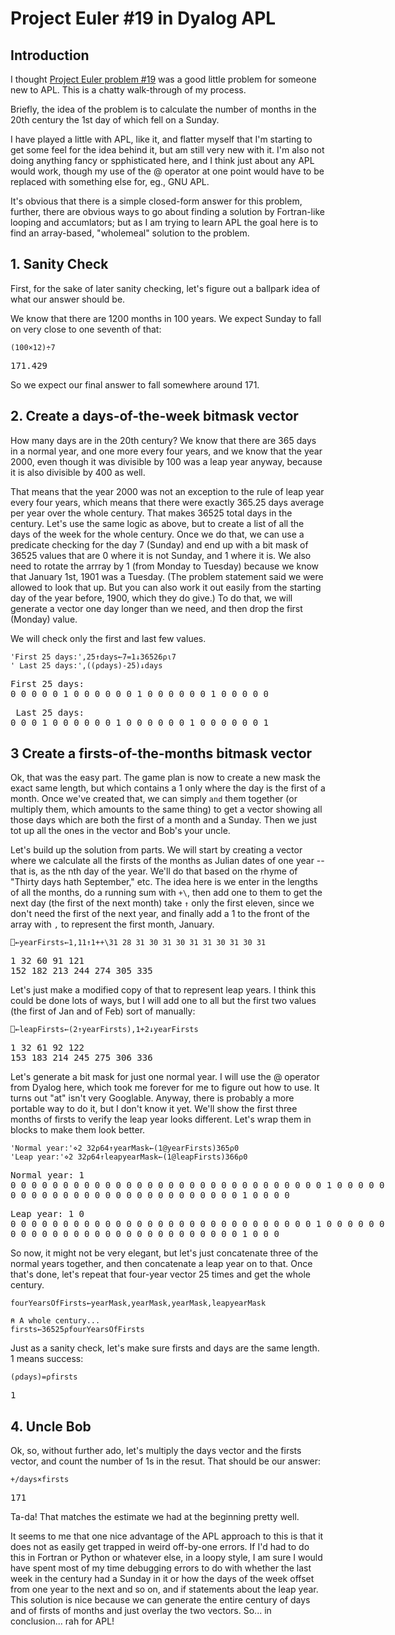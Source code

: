 Project Euler #19 in Dyalog APL
================================

## Introduction

I thought [Project Euler problem #19](https://projecteuler.net/problem=19) was a good little problem for someone new to APL. This is a chatty walk-through of my process. 

Briefly, the idea of the problem is to calculate the number of months in the 20th century the 1st day of which fell on a Sunday.

I have played a little with APL, like it, and flatter myself that I'm starting to get some feel for the idea behind it, but am still very new with it. I'm also not doing anything fancy or spphisticated here, and I think just about any APL would work, though my use of the @ operator at one point would have to be replaced with something else for, eg., GNU APL.

It's obvious that there is a simple closed-form answer for this problem, further, there are obvious ways to go about finding a solution by Fortran-like looping and accumlators; but as I am trying to learn APL the goal here is to find an array-based, "wholemeal" solution to the problem.

## 1. Sanity Check

First, for the sake of later sanity checking, let's figure out a ballpark idea of what our answer should be.

We know that there are 1200 months in 100 years. We expect Sunday to fall on very close to one seventh of that:


```APL
(100×12)÷7
```




<span style="white-space:pre; font-family: monospace">171.429
</span>



So we expect our final answer to fall somewhere around 171.

## 2. Create a days-of-the-week bitmask vector

How many days are in the 20th century? We know that there are 365 days in a normal year, and one more every four years, and we know that the year 2000, even though it was divisible by 100 was a leap year anyway, because it is also divisible by 400 as well.

That means that the year 2000 was not an exception to the rule of leap year every four years, which means that there were exactly 365.25 days average per year over the whole century. That makes 36525 total days in the century. Let's use the same logic as above, but to create a list of all the days of the week for the whole century. Once we do that, we can use a predicate checking for the day 7 (Sunday) and end up with a bit mask of 36525 values that are 0 where it is not Sunday, and 1 where it is. We also need to rotate the arrray by 1 (from Monday to Tuesday) because we know that January 1st, 1901 was a Tuesday. (The problem statement said we were allowed to look that up. But you can also work it out easily from the starting day of the year before, 1900, which they do give.) To do that, we will generate a vector one day longer than we need, and then drop the first (Monday) value.

We will check only the first and last few values.


```APL
'First 25 days:',25↑days←7=1↓36526⍴⍳7
' Last 25 days:',((⍴days)-25)↓days
```




<span style="white-space:pre; font-family: monospace">First 25 days: 0 0 0 0 0 1 0 0 0 0 0 0 1 0 0 0 0 0 0 1 0 0 0 0 0
</span>






<span style="white-space:pre; font-family: monospace"> Last 25 days: 0 0 0 1 0 0 0 0 0 0 1 0 0 0 0 0 0 1 0 0 0 0 0 0 1
</span>



## 3 Create a firsts-of-the-months bitmask vector

Ok, that was the easy part. The game plan is now to create a new mask the exact same length, but which contains a 1 only where the day is the first of a month. Once we've created that, we can simply `and` them together (or multiply them, which amounts to the same thing) to get a vector showing all those days which are both the first of a month and a Sunday. Then we just tot up all the ones in the vector and Bob's your uncle.

Let's build up the solution from parts. We will start by creating a vector where we calculate all the firsts of the months as Julian dates of one year -- that is, as the nth day of the year. We'll do that based on the rhyme of "Thirty days hath September," etc. The idea here is we enter in the lengths of all the months, do a running sum with `+\`, then add one to them to get the next day (the first of the next month) take `↑` only the first eleven, since we don't need the first of the next year, and finally add a 1 to the front of the array  with `,` to represent the first month, January.


```APL
⎕←yearFirsts←1,11↑1++\31 28 31 30 31 30 31 31 30 31 30 31
```




<span style="white-space:pre; font-family: monospace">1 32 60 91 121 152 182 213 244 274 305 335
</span>



Let's just make a modified copy of that to represent leap years. I think this could be done lots of ways, but I will add one to all but the first two values (the first of Jan and of Feb) sort of manually:


```APL
⎕←leapFirsts←(2↑yearFirsts),1+2↓yearFirsts
```




<span style="white-space:pre; font-family: monospace">1 32 61 92 122 153 183 214 245 275 306 336
</span>



Let's generate a bit mask for just one normal year. I will use the @ operator from Dyalog here, which took me forever for me to figure out how to use. It turns out "at" isn't very Googlable. Anyway, there is probably a more portable way to do it, but I don't know it yet. We'll show the first three months of firsts to verify the leap year looks different. Let's wrap them in blocks to make them look better.


```APL
'Normal year:'⋄2 32⍴64↑yearMask←(1@yearFirsts)365⍴0
'Leap year:'⋄2 32⍴64↑leapyearMask←(1@leapFirsts)366⍴0
```




<span style="white-space:pre; font-family: monospace">Normal year:
1 0 0 0 0 0 0 0 0 0 0 0 0 0 0 0 0 0 0 0 0 0 0 0 0 0 0 0 0 0 0 1
0 0 0 0 0 0 0 0 0 0 0 0 0 0 0 0 0 0 0 0 0 0 0 0 0 0 0 1 0 0 0 0
</span>






<span style="white-space:pre; font-family: monospace">Leap year:
1 0 0 0 0 0 0 0 0 0 0 0 0 0 0 0 0 0 0 0 0 0 0 0 0 0 0 0 0 0 0 1
0 0 0 0 0 0 0 0 0 0 0 0 0 0 0 0 0 0 0 0 0 0 0 0 0 0 0 0 1 0 0 0
</span>



So now, it might not be very elegant, but let's just concatenate three of the normal years together, and then concatenate a leap year on to that. Once that's done, let's repeat that four-year vector 25 times and get the whole century.


```APL
fourYearsOfFirsts←yearMask,yearMask,yearMask,leapyearMask
```


```APL
⍝ A whole century...
firsts←36525⍴fourYearsOfFirsts
```

Just as a sanity check, let's make sure firsts and days are the same length. 1 means success:


```APL
(⍴days)=⍴firsts
```




<span style="white-space:pre; font-family: monospace">1
</span>



## 4. Uncle Bob

Ok, so, without further ado, let's multiply the days vector and the firsts vector, and count the number of 1s in the resut. That should be our answer:


```APL
+/days×firsts
```




<span style="white-space:pre; font-family: monospace">171
</span>



Ta-da! That matches the estimate we had at the beginning pretty well.

It seems to me that one nice advantage of the APL approach to this is that it does not as easily get trapped in weird off-by-one errors. If I'd had to do this in Fortran or Python or whatever else, in a loopy style, I am sure I would have spent most of my time debugging errors to do with whether the last week in the century had a Sunday in it or how the days of the week offset from one year to the next and so on, and if statements about the leap year. This solution is nice because we can generate the entire century of days and of firsts of months and just overlay the two vectors. So... in conclusion... rah for APL!
